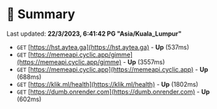 # 📖 Summary
Last updated: **22/3/2023, 6:41:42 PG "Asia/Kuala_Lumpur"**

- `GET` [https://hst.aytea.ga](https://hst.aytea.ga) - **Up** (537ms)
- `GET` [https://memeapi.cyclic.app/gimme](https://memeapi.cyclic.app/gimme) - **Up** (3557ms)
- `GET` [https://memeapi.cyclic.app](https://memeapi.cyclic.app) - **Up** (688ms)
- `GET` [https://klik.ml/health](https://klik.ml/health) - **Up** (1802ms)
- `GET` [https://dumb.onrender.com](https://dumb.onrender.com) - **Up** (602ms)
